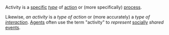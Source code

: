 Activity is a [specific](https://github.com/gcassel/Modular-Organization-Terminology/blob/master/terms/specific.md) *[type](https://github.com/gcassel/Modular-Organization-Terminology/blob/master/terms/type.md)* of [action](https://github.com/gcassel/Modular-Organization-Terminology/blob/master/terms/action.md) or (more specifically) [process](https://github.com/gcassel/Modular-Organization-Terminology/blob/master/terms/process.md).  

Likewise, *an activity* is a *type of action* or (more accurately) a *type of [interaction](https://github.com/gcassel/Modular-Organization-Terminology/blob/master/terms/interaction.md)*.  [Agents](https://github.com/gcassel/Modular-Organization-Terminology/blob/master/terms/agent.md) often use the term "activity" to *represent* [socially](https://github.com/gcassel/Modular-Organization-Terminology/blob/master/terms/social.md) *shared* [events](https://github.com/gcassel/Modular-Organization-Terminology/blob/master/terms/event.md).
